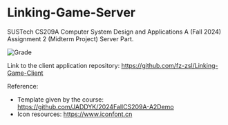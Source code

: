 # Linking-Game-Server

SUSTech CS209A Computer System Design and Applications A (Fall 2024) Assignment 2 (Midterm Project) Server Part.

![Grade](https://img.shields.io/badge/Grade-115/100-blue)

Link to the client application repository: https://github.com/fz-zsl/Linking-Game-Client

Reference:

- Template given by the course: https://github.com/JADDYK/2024FallCS209A-A2Demo
- Icon resources: https://www.iconfont.cn
